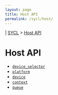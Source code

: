 ```yaml
---
layout: page
title: Host API
permalink: /sycl/host/
---
```


| [SYCL][sycl] > [Host API][sycl-host]

# Host API

* [`device_selector`][sycl-host-device-selector]
* [`platform`][sycl-host-platform]
* [`device`][sycl-host-device]
* [`context`][sycl-host-context]
* [`queue`][sycl-host-queue]

[sycl]: ../
[sycl-host]: ./

[sycl-host-device-selector]: ./device_selector
[sycl-host-platform]: ./platform
[sycl-host-device]: ./device
[sycl-host-context]: ./context
[sycl-host-queue]: ./queue